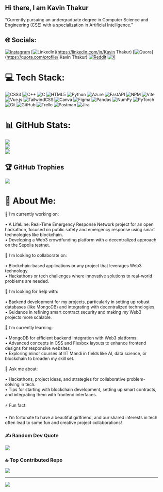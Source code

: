 ## Hi there, I am Kavin Thakur
“Currently pursuing an undergraduate degree in Computer Science and Engineering (CSE) with a specialization in Artificial Intelligence.”

## 🌐 Socials:
[![Instagram](https://img.shields.io/badge/Instagram-%23E4405F.svg?logo=Instagram&logoColor=white)](https://instagram.com/@mostlykavin) [![LinkedIn](https://img.shields.io/badge/LinkedIn-%230077B5.svg?logo=linkedin&logoColor=white)](https://linkedin.com/in/Kavin Thakur) [![Quora](https://img.shields.io/badge/Quora-%23B92B27.svg?logo=Quora&logoColor=white)](https://quora.com/profile/ Kavin Thakur) [![Reddit](https://img.shields.io/badge/Reddit-%23FF4500.svg?logo=Reddit&logoColor=white)](https://reddit.com/user/AuraFarof) [![X](https://img.shields.io/badge/X-black.svg?logo=X&logoColor=white)](https://x.com/@kavin_thakur) 

# 💻 Tech Stack:
![CSS3](https://img.shields.io/badge/css3-%231572B6.svg?style=for-the-badge&logo=css3&logoColor=white) ![C++](https://img.shields.io/badge/c++-%2300599C.svg?style=for-the-badge&logo=c%2B%2B&logoColor=white) ![C](https://img.shields.io/badge/c-%2300599C.svg?style=for-the-badge&logo=c&logoColor=white) ![HTML5](https://img.shields.io/badge/html5-%23E34F26.svg?style=for-the-badge&logo=html5&logoColor=white) ![Python](https://img.shields.io/badge/python-3670A0?style=for-the-badge&logo=python&logoColor=ffdd54) ![Azure](https://img.shields.io/badge/azure-%230072C6.svg?style=for-the-badge&logo=microsoftazure&logoColor=white) ![FastAPI](https://img.shields.io/badge/FastAPI-005571?style=for-the-badge&logo=fastapi) ![NPM](https://img.shields.io/badge/NPM-%23CB3837.svg?style=for-the-badge&logo=npm&logoColor=white) ![Vite](https://img.shields.io/badge/vite-%23646CFF.svg?style=for-the-badge&logo=vite&logoColor=white) ![Vue.js](https://img.shields.io/badge/vue.js-%2335495e.svg?style=for-the-badge&logo=vuedotjs&logoColor=%234FC08D) ![TailwindCSS](https://img.shields.io/badge/tailwindcss-%2338B2AC.svg?style=for-the-badge&logo=tailwind-css&logoColor=white) ![Canva](https://img.shields.io/badge/Canva-%2300C4CC.svg?style=for-the-badge&logo=Canva&logoColor=white) ![Figma](https://img.shields.io/badge/figma-%23F24E1E.svg?style=for-the-badge&logo=figma&logoColor=white) ![Pandas](https://img.shields.io/badge/pandas-%23150458.svg?style=for-the-badge&logo=pandas&logoColor=white) ![NumPy](https://img.shields.io/badge/numpy-%23013243.svg?style=for-the-badge&logo=numpy&logoColor=white) ![PyTorch](https://img.shields.io/badge/PyTorch-%23EE4C2C.svg?style=for-the-badge&logo=PyTorch&logoColor=white) ![Git](https://img.shields.io/badge/git-%23F05033.svg?style=for-the-badge&logo=git&logoColor=white) ![GitHub](https://img.shields.io/badge/github-%23121011.svg?style=for-the-badge&logo=github&logoColor=white) ![Trello](https://img.shields.io/badge/Trello-%23026AA7.svg?style=for-the-badge&logo=Trello&logoColor=white) ![Postman](https://img.shields.io/badge/Postman-FF6C37?style=for-the-badge&logo=postman&logoColor=white) ![Jira](https://img.shields.io/badge/jira-%230A0FFF.svg?style=for-the-badge&logo=jira&logoColor=white)
# 📊 GitHub Stats:
![](https://github-readme-stats.vercel.app/api?username=auraCodesKM&theme=dark&hide_border=false&include_all_commits=true&count_private=true)<br/>
![](https://github-readme-streak-stats.herokuapp.com/?user=auraCodesKM&theme=dark&hide_border=false)<br/>
![](https://github-readme-stats.vercel.app/api/top-langs/?username=auraCodesKM&theme=dark&hide_border=false&include_all_commits=true&count_private=true&layout=compact)

## 🏆 GitHub Trophies
![](https://github-profile-trophy.vercel.app/?username=auraCodesKM&theme=radical&no-frame=false&no-bg=false&margin-w=4)

# 💫 About Me:
🔭 I’m currently working on:<br><br>	•	A LifeLine: Real-Time Emergency Response Network project for an open hackathon, focused on public safety and emergency response using smart technologies like blockchain.<br>	•	Developing a Web3 crowdfunding platform with a decentralized approach on the Sepolia testnet.<br><br>💃 I’m looking to collaborate on:<br><br>	•	Blockchain-based applications or any project that leverages Web3 technology.<br>	•	Hackathons or tech challenges where innovative solutions to real-world problems are needed.<br><br>🤝 I’m looking for help with:<br><br>	•	Backend development for my projects, particularly in setting up robust databases (like MongoDB) and integrating with decentralized technologies.<br>	•	Guidance in refining smart contract security and making my Web3 projects more scalable.<br><br>🌱 I’m currently learning:<br><br>	•	MongoDB for efficient backend integration with Web3 platforms.<br>	•	Advanced concepts in CSS and Flexbox layouts to enhance frontend designs for responsive websites.<br>	•	Exploring minor courses at IIT Mandi in fields like AI, data science, or blockchain to broaden my skill set.<br><br>💬 Ask me about:<br><br>	•	Hackathons, project ideas, and strategies for collaborative problem-solving in tech.<br>	•	Tips for starting with blockchain development, setting up smart contracts, and integrating them with frontend interfaces.<br><br>⚡ Fun fact:<br><br>	•	I’m fortunate to have a beautiful girlfriend, and our shared interests in tech often lead to some fun and creative project collaborations!

### ✍️ Random Dev Quote
![](https://quotes-github-readme.vercel.app/api?type=horizontal&theme=radical)

### 🔝 Top Contributed Repo
![](https://github-contributor-stats.vercel.app/api?username=auraCodesKM&limit=5&theme=dark&combine_all_yearly_contributions=true)

---
[![](https://visitcount.itsvg.in/api?id=auraCodesKM&icon=0&color=8)](https://visitcount.itsvg.in)

